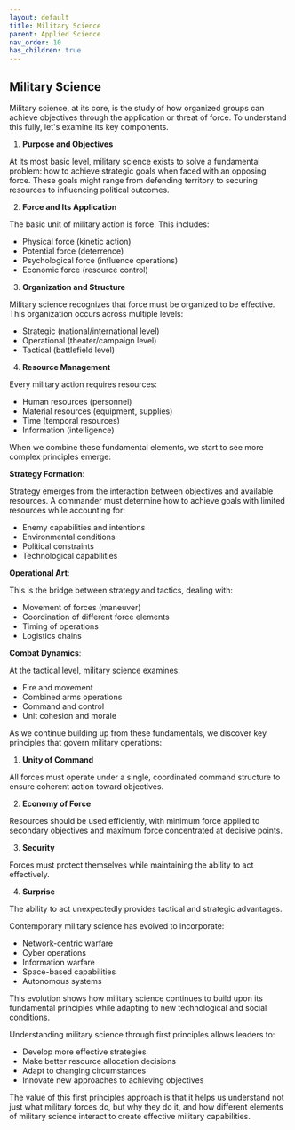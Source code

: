 ```yaml
---
layout: default
title: Military Science
parent: Applied Science
nav_order: 10
has_children: true
---
```


## Military Science

Military science, at its core, is the study of how organized groups can achieve objectives through the application or threat of force. To understand this fully, let's examine its key components.

1. **Purpose and Objectives**

At its most basic level, military science exists to solve a fundamental problem: how to achieve strategic goals when faced with an opposing force. These goals might range from defending territory to securing resources to influencing political outcomes.

2. **Force and Its Application**

The basic unit of military action is force. This includes:
- Physical force (kinetic action)
- Potential force (deterrence)
- Psychological force (influence operations)
- Economic force (resource control)

3. **Organization and Structure**

Military science recognizes that force must be organized to be effective. This organization occurs across multiple levels:
- Strategic (national/international level)
- Operational (theater/campaign level)
- Tactical (battlefield level)

4. **Resource Management**

Every military action requires resources:
- Human resources (personnel)
- Material resources (equipment, supplies)
- Time (temporal resources)
- Information (intelligence)

When we combine these fundamental elements, we start to see more complex principles emerge:

**Strategy Formation**:

Strategy emerges from the interaction between objectives and available resources. A commander must determine how to achieve goals with limited resources while accounting for:
- Enemy capabilities and intentions
- Environmental conditions
- Political constraints
- Technological capabilities

**Operational Art**:

This is the bridge between strategy and tactics, dealing with:
- Movement of forces (maneuver)
- Coordination of different force elements
- Timing of operations
- Logistics chains

**Combat Dynamics**:

At the tactical level, military science examines:
- Fire and movement
- Combined arms operations
- Command and control
- Unit cohesion and morale

As we continue building up from these fundamentals, we discover key principles that govern military operations:

1. **Unity of Command**

All forces must operate under a single, coordinated command structure to ensure coherent action toward objectives.

2. **Economy of Force**

Resources should be used efficiently, with minimum force applied to secondary objectives and maximum force concentrated at decisive points.

3. **Security**

Forces must protect themselves while maintaining the ability to act effectively.

4. **Surprise**

The ability to act unexpectedly provides tactical and strategic advantages.

Contemporary military science has evolved to incorporate:

- Network-centric warfare
- Cyber operations
- Information warfare
- Space-based capabilities
- Autonomous systems

This evolution shows how military science continues to build upon its fundamental principles while adapting to new technological and social conditions.

Understanding military science through first principles allows leaders to:
- Develop more effective strategies
- Make better resource allocation decisions
- Adapt to changing circumstances
- Innovate new approaches to achieving objectives

The value of this first principles approach is that it helps us understand not just what military forces do, but why they do it, and how different elements of military science interact to create effective military capabilities.
